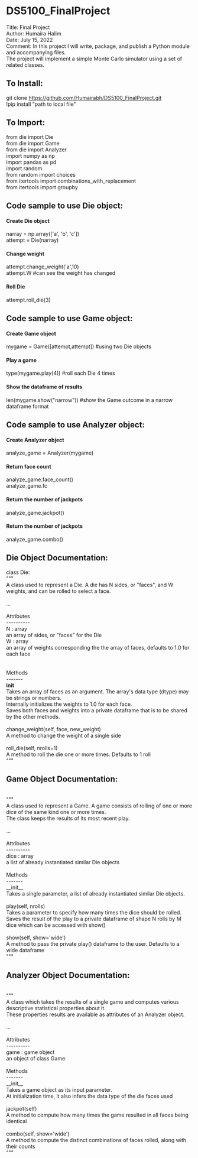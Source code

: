 # DS5100_FinalProject

Title:    Final Project <br />
Author:   Humaira Halim <br />
Date:     July 15, 2022 <br />
Comment:  In this project I will write, package, and publish a Python module and accompanying files. <br /> 
          The project will implement a simple Monte Carlo simulator using a set of related classes.

## To Install: <br />

git clone https://github.com/Humairabh/DS5100_FinalProject.git <br />
!pip install "path to local file"  <br />
          
## To Import: <br />

from die import Die <br />
from die import Game <br />
from die import Analyzer <br />
import numpy as np <br />
import pandas as pd <br />
import random <br />
from random import choices <br />
from itertools import combinations_with_replacement <br />
from itertools import groupby <br />

## Code sample to use Die object: <br />

#### Create Die object
narray = np.array(['a', 'b', 'c']) <br />
attempt = Die(narray) <br />

#### Change weight
attempt.change_weight('a',10) <br />
attempt.W #can see the weight has changed <br />

#### Roll Die 
attempt.roll_die(3) <br />


## Code sample to use Game object: <br />

#### Create Game object <br />
mygame = Game([attempt,attempt]) #using two Die objects <br />

#### Play a game <br />
type(mygame.play(4)) #roll each Die 4 times <br />

#### Show the dataframe of results <br />
len(mygame.show("narrow")) #show the Game outcome in a narrow dataframe format <br />

## Code sample to use Analyzer object: <br />

#### Create Analyzer object <br />
analyze_game = Analyzer(mygame) <br />

#### Return face count <br />
analyze_game.face_count() <br />
analyze_game.fc <br />

#### Return the number of jackpots <br />
analyze_game.jackpot()<br />

#### Return the number of jackpots <br />
analyze_game.combo()<br />

## Die Object Documentation:

class Die: <br />
    """ <br />
    A class used to represent a Die. A die has N sides, or "faces", and W weights, and can be rolled to select a face. <br />
<br />
    ... <br />
<br />
    Attributes <br />
    ---------- <br />
    N : array <br />
        an array of sides, or "faces" for the Die <br />
    W : array <br />
        an array of weights corresponding the the array of faces, defaults to 1.0 for each face <br />
      <br />  
    Methods <br />
    ------- <br />
    __init__ <br />
        Takes an array of faces as an argument. The array's data type (dtype) may be strings or numbers. <br />
        Internally initializes the weights to 1.0 for each face. <br />
        Saves both faces and weights into a private dataframe that is to be shared by the other methods. <br />
     <br />
    change_weight(self, face, new_weight) <br />
        A method to change the weight of a single side <br />
        <br />
    roll_die(self, nrolls=1) <br />
        A method to roll the die one or more times. Defaults to 1 roll <br />
    """ <br />

## Game Object Documentation: <br />
 <br />
    """  <br />
    A class used to represent a Game. A game consists of rolling of one or more dice of the same kind one or more times.  <br />
    The class keeps the results of its most recent play.   <br />
 <br />
    ...  <br />
 <br />
    Attributes  <br />
    ----------  <br />
    dice : array  <br />
        a list of already instantiated similar Die objects  <br />
 <br />
    Methods  <br />
    -------  <br />
    __init__  <br />
        Takes a single parameter, a list of already instantiated similar Die objects.  <br />
 <br />        
    play(self, nrolls)  <br />
        Takes a parameter to specify how many times the dice should be rolled.  <br />
        Saves the result of the play to a private dataframe of shape N rolls by M dice which can be accessed with show()  <br />
 <br />        
    show(self, show='wide')  <br /> 
        A method to pass the private play() dataframe to the user. Defaults to a wide dataframe  <br />
    """  <br />

## Analyzer Object Documentation: <br />
 <br />
    """ <br />
    A class which takes the results of a single game and computes various descriptive statistical properties about it.  <br />
    These properties results are available as attributes of an Analyzer object. <br />
<br />
    ... <br />
<br />
    Attributes <br />
    ---------- <br />
    game : game object <br />
        an object of class Game <br />
<br />        
    Methods <br />
    ------- <br />
    __init__ <br />
        Takes a game object as its input parameter. <br />
        At initialization time, it also infers the data type of the die faces used <br />
<br />        
    jackpot(self) <br />
        A method to compute how many times the game resulted in all faces being identical <br />
<br />        
    combo(self, show='wide') <br />
        A method to compute the distinct combinations of faces rolled, along with their counts <br />
    """  <br />




